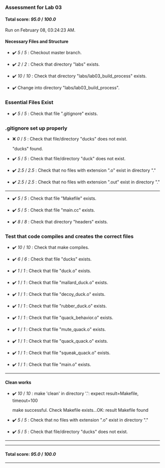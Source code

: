 ### Assessment for Lab 03

#### Total score: _95.0_ / _100.0_

Run on February 08, 03:24:23 AM.


#### Necessary Files and Structure

+ :heavy_check_mark:  _5_ / _5_ :  Checkout master branch.



+ :heavy_check_mark:  _2_ / _2_ :  Check that directory "labs" exists.

+ :heavy_check_mark:  _10_ / _10_ :  Check that directory "labs/lab03_build_process" exists.

+ :heavy_check_mark:  Change into directory "labs/lab03_build_process".


### Essential Files Exist

+ :heavy_check_mark:  _5_ / _5_ :  Check that file ".gitignore" exists.


### .gitignore set up properly

+ :x:  _0_ / _5_ :  Check that file/directory "ducks" does not exist.

     "ducks" found.

+ :heavy_check_mark:  _5_ / _5_ :  Check that file/directory "duck" does not exist.

+ :heavy_check_mark:  _2.5_ / _2.5_ :  Check that no files with extension ".o" exist in directory "."

+ :heavy_check_mark:  _2.5_ / _2.5_ :  Check that no files with extension ".out" exist in directory "."

---

+ :heavy_check_mark:  _5_ / _5_ :  Check that file "Makefile" exists.

+ :heavy_check_mark:  _5_ / _5_ :  Check that file "main.cc" exists.

+ :heavy_check_mark:  _8_ / _8_ :  Check that directory "headers" exists.


### Test that code compiles and creates the correct files

+ :heavy_check_mark:  _10_ / _10_ :  Check that make  compiles.



+ :heavy_check_mark:  _6_ / _6_ :  Check that file "ducks" exists.

+ :heavy_check_mark:  _1_ / _1_ :  Check that file "duck.o" exists.

+ :heavy_check_mark:  _1_ / _1_ :  Check that file "mallard_duck.o" exists.

+ :heavy_check_mark:  _1_ / _1_ :  Check that file "decoy_duck.o" exists.

+ :heavy_check_mark:  _1_ / _1_ :  Check that file "rubber_duck.o" exists.

+ :heavy_check_mark:  _1_ / _1_ :  Check that file "quack_behavior.o" exists.

+ :heavy_check_mark:  _1_ / _1_ :  Check that file "mute_quack.o" exists.

+ :heavy_check_mark:  _1_ / _1_ :  Check that file "quack_quack.o" exists.

+ :heavy_check_mark:  _1_ / _1_ :  Check that file "squeak_quack.o" exists.

+ :heavy_check_mark:  _1_ / _1_ :  Check that file "main.o" exists.

---


#### Clean works

+ :heavy_check_mark:  _10_ / _10_ :  make 'clean' in directory '.': expect result=Makefile, timeout=100

    make successful.
    Check Makefile exists...OK: result Makefile found

+ :heavy_check_mark:  _5_ / _5_ :  Check that no files with extension ".o" exist in directory "."

+ :heavy_check_mark:  _5_ / _5_ :  Check that file/directory "ducks" does not exist.

---

---

#### Total score: _95.0_ / _100.0_

---

